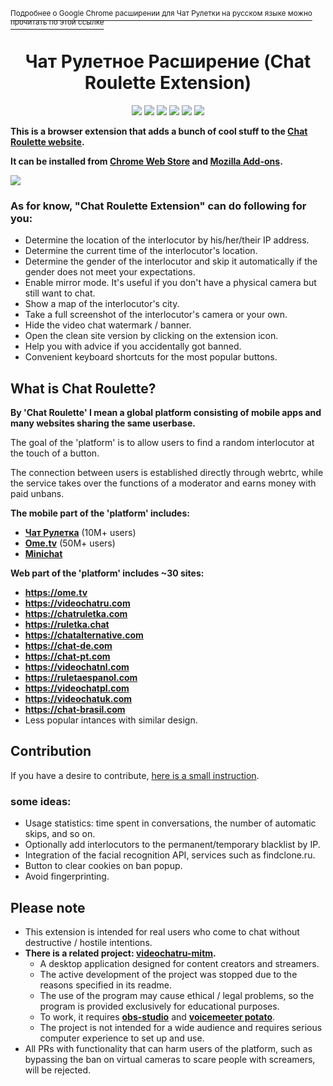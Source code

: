 [<sup>Подробнее о Google Chrome расширении для Чат Рулетки на русском языке можно прочитать по этой ссылке</sup>](README.md)  
<h1 align="center">Чат Рулетное Расширение (Chat Roulette Extension)</h1>

<p align="center">

<img src="https://img.shields.io/chrome-web-store/users/emfkjghgdkajicmnicojahgojkemagcm?label=chrome%20users">
  
<img src="https://img.shields.io/chrome-web-store/rating/emfkjghgdkajicmnicojahgojkemagcm?label=chrome%20rating">

<img src="https://img.shields.io/amo/users/adwhore-net?label=firefox%20users">

<img src="https://img.shields.io/amo/rating/adwhore-net?label=firefox%20rating">

<img src="https://img.shields.io/date/1632845154?label=released" >
  
<img src="https://img.shields.io/github/license/qrlk/videochatru-extension" >
  
</p>

**This is a browser extension that adds a bunch of cool stuff to the [Chat Roulette website](https://videochatru.com).**  

**It can be installed from [Chrome Web Store](http://duckduckgo.com) and [Mozilla Add-ons](http://duckduckgo.com).**

<img src="https://cdn.discordapp.com/attachments/612424362946985987/891630030294229042/unknown.png"> 

### As for know, "Chat Roulette Extension" can do following for you:
* Determine the location of the interlocutor by his/her/their IP address.
* Determine the current time of the interlocutor's location.
* Determine the gender of the interlocutor and skip it automatically if the gender does not meet your expectations.
* Enable mirror mode. It's useful if you don't have a physical camera but still want to chat.
* Show a map of the interlocutor's city.
* Take a full screenshot of the interlocutor's camera or your own.
* Hide the video chat watermark / banner.
* Open the clean site version by clicking on the extension icon.
* Help you with advice if you accidentally got banned.
* Convenient keyboard shortcuts for the most popular buttons.

## What is Chat Roulette?
**By 'Chat Roulette' I mean a global platform consisting of mobile apps and many websites sharing the same userbase.**

The goal of the 'platform' is to allow users to find a random interlocutor at the touch of a button.  

The connection between users is established directly through webrtc, while the service takes over the functions of a moderator and earns money with paid unbans.

**The mobile part of the 'platform' includes:**
* [**Чат Рулетка**](https://play.google.com/store/apps/details?id=com.chat.ruletka) (10M+ users)
* [**Ome.tv**](https://play.google.com/store/apps/details?id=omegle.tv) (50M+ users)
* [**Minichat**](https://apps.apple.com/ua/app/minichat-video-chat-texting/id1506912979)

**Web part of the 'platform' includes ~30 sites:**

* **https://ome.tv**
* **https://videochatru.com**
* **https://chatruletka.com**
* **https://ruletka.chat**
* **https://chatalternative.com**
* **https://chat-de.com**
* **https://chat-pt.com**
* **https://videochatnl.com**
* **https://ruletaespanol.com**
* **https://videochatpl.com**
* **https://videochatuk.com**
* **https://chat-brasil.com**
* Less popular intances with similar design.

## Contribution
If you have a desire to contribute, [here is a small instruction](CONTRIBUTING.md).  


### some ideas:
* Usage statistics: time spent in conversations, the number of automatic skips, and so on.
* Optionally add interlocutors to the permanent/temporary blacklist by IP.
* Integration of the facial recognition API, services such as findclone.ru.
* Button to clear cookies on ban popup.
* Avoid fingerprinting.

## Please note
* This extension is intended for real users who come to chat without destructive / hostile intentions.  
* **There is a related project: [videochatru-mitm](https://github.com/qrlk/videochatru-mitm).**
  * A desktop application designed for content creators and streamers.
  * The active development of the project was stopped due to the reasons specified in its readme.
  * The use of the program may cause ethical / legal problems, so the program is provided exclusively for educational purposes.
  * To work, it requires **[obs-studio](https://obsproject.com)** and **[voicemeeter potato](https://vb-audio.com/Voicemeeter/potato.htm)**.
  * The project is not intended for a wide audience and requires serious computer experience to set up and use.
* All PRs with functionality that can harm users of the platform, such as bypassing the ban on virtual cameras to scare people with screamers, will be rejected.
